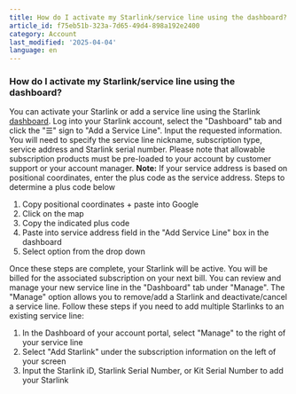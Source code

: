 ```yaml
---
title: How do I activate my Starlink/service line using the dashboard?
article_id: f75eb51b-323a-7d65-49d4-898a192e2400
category: Account
last_modified: '2025-04-04'
language: en
---
```


### How do I activate my Starlink/service line using the dashboard?
You can activate your Starlink or add a service line using the Starlink [dashboard](https://www.starlink.com/support/article/<https:/www.starlink.com/account/dashboard>). Log into your Starlink account, select the "Dashboard" tab and click the "☰" sign to "Add a Service Line". Input the requested information.
You will need to specify the service line nickname, subscription type, service address and Starlink serial number. Please note that allowable subscription products must be pre-loaded to your account by customer support or your account manager.
**Note:** If your service address is based on positional coordinates, enter the plus code as the service address. Steps to determine a plus code below 
  1. Copy positional coordinates + paste into Google
  2. Click on the map
  3. Copy the indicated plus code 
  4. Paste into service address field in the "Add Service Line" box in the dashboard
  5. Select option from the drop down


Once these steps are complete, your Starlink will be active. You will be billed for the associated subscription on your next bill.
You can review and manage your new service line in the "Dashboard" tab under "Manage". The "Manage" option allows you to remove/add a Starlink and deactivate/cancel a service line.
Follow these steps if you need to add multiple Starlinks to an existing service line:
  1. In the Dashboard of your account portal, select "Manage" to the right of your service line
  2. Select "Add Starlink" under the subscription information on the left of your screen
  3. Input the Starlink iD, Starlink Serial Number, or Kit Serial Number to add your Starlink